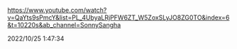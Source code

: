 https://www.youtube.com/watch?v=QaYts9sPmcY&list=PL_4UbyaLRjPFW6ZT_W5ZoxSLyJO8ZG0TO&index=6&t=10220s&ab_channel=SonnySangha

2022/10/25 1:47:34
